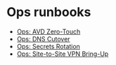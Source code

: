 # Ops runbooks

- [Ops: AVD Zero-Touch](../ops/ops-avd-zero-touch.md)
- [Ops: DNS Cutover](../ops/ops-dns-cutover.md)
- [Ops: Secrets Rotation](../ops/ops-secrets-rotation.md)
- [Ops: Site-to-Site VPN Bring-Up](../ops/ops-vpn-bringup.md)
